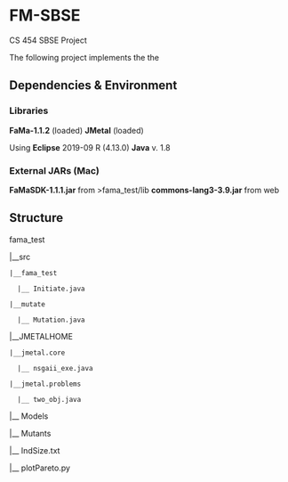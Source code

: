 # FM-SBSE
CS 454 SBSE Project

The following project implements the the

## Dependencies  & Environment
### Libraries
__FaMa-1.1.2__ (loaded)
__JMetal__ (loaded)

Using __Eclipse__ 2019-09 R (4.13.0)
      __Java__ v. 1.8


### External JARs (Mac)
__FaMaSDK-1.1.1.jar__ from >fama_test/lib
__commons-lang3-3.9.jar__ from web




## Structure

fama_test

  |__src
  
    |__fama_test
    
      |__ Initiate.java
      
    |__mutate
    
      |__ Mutation.java
      
      
  |__JMETALHOME
  
    |__jmetal.core
    
      |__ nsgaii_exe.java
      
    |__jmetal.problems
    
      |__ two_obj.java
      
      
  |__ Models
  
  |__ Mutants
  
  |__ IndSize.txt
  
  |__ plotPareto.py
  
  
  
  
  
  
 
    
    

